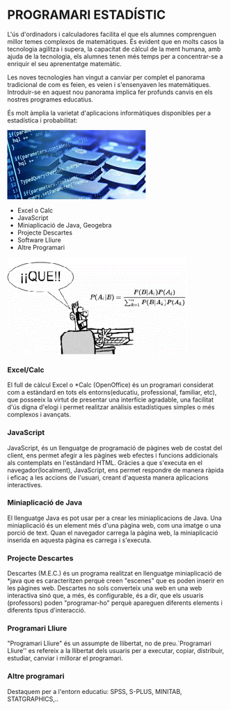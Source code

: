 

# PROGRAMARI ESTADÍSTIC
L'ús d'ordinadors i calculadores facilita el que els alumnes comprenguen millor temes complexos de matemàtiques. És evident que en molts casos la tecnologia agilitza i supera, la capacitat de càlcul de la ment humana, amb ajuda de la tecnologia, els alumnes tenen més temps per a concentrar-se a enriquir el seu aprenentatge matemàtic.

Les noves tecnologies han vingut a canviar per complet el panorama tradicional de com es feien, es veien i s'ensenyaven les matemàtiques. Introduir-se en aquest nou panorama implica fer profunds canvis en els nostres programes educatius.

És molt àmplia la varietat d'aplicacions informàtiques disponibles per a estadística i probabilitat:

![Teclat](imagenes/teclat.jpg)

- Excel o Calc
- JavaScript
- Miniaplicació de Java, Geogebra
- Projecte Descartes
- Software Lliure
- Altre Programari

![programari](imagenes/Bayes1.gif)

### Excel/Calc
El full de càlcul Excel o *Calc (OpenOffice) és un programari considerat com a estàndard en tots els entorns(educatiu, professional, familiar, etc), que posseeix la virtut de presentar una interfície agradable, una facilitat d'ús digna d'elogi i permet realitzar anàlisis estadístiques simples o més complexos i avançats.


### JavaScript
JavaScript, és un llenguatge de programació de pàgines web de costat del client, ens permet afegir a les pàgines web efectes i funcions addicionals als contemplats en l'estàndard HTML. Gràcies a que s'executa en el navegador(localment), JavaScript, ens permet respondre de manera ràpida i eficaç a les accions de l'usuari, creant d'aquesta manera aplicacions interactives.


### Miniaplicació de Java
El llenguatge Java es pot usar per a crear les miniaplicacions de Java. Una miniaplicació és un element més d'una pàgina web, com una imatge o una porció de text. Quan el navegador carrega la pàgina web, la miniaplicació inserida en aquesta pàgina es carrega i s'executa.


### Projecte Descartes
Descartes (M.E.C.) és un programa realitzat en llenguatge miniaplicació de *java que es caracteritzen perquè creen "escenes" que es poden inserir en les pàgines web. Descartes no sols converteix una web en una web interactiva sinó que, a més, és configurable, és a dir, que els usuaris (professors) poden "programar-ho" perquè apareguen diferents elements i diferents tipus d'interacció.


### Programari Lliure
"Programari Lliure" és un assumpte de llibertat, no de preu.`Programari Lliure'' es refereix a la llibertat dels usuaris per a executar, copiar, distribuir, estudiar, canviar i millorar el programari.


### Altre programari
Destaquem per a l'entorn educatiu: SPSS, S-PLUS, MINITAB, STATGRAPHICS,..

